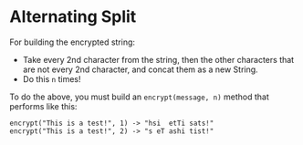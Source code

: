 # Alternating Split
For building the encrypted string:
* Take every 2nd character from the string, then the other characters that are not every 2nd character, and concat them as a new String.
* Do this `n` times!

To do the above, you must build an `encrypt(message, n)` method that performs like this:
```
encrypt("This is a test!", 1) -> "hsi  etTi sats!"
encrypt("This is a test!", 2) -> "s eT ashi tist!"
```
